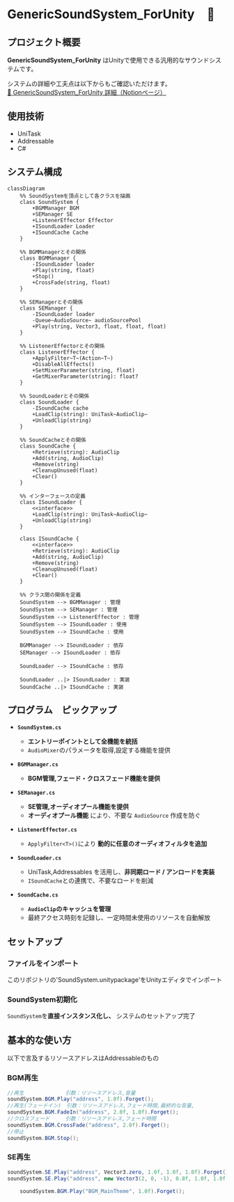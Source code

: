 # GenericSoundSystem_ForUnity　🎵

## プロジェクト概要
**GenericSoundSystem_ForUnity** はUnityで使用できる汎用的なサウンドシステムです。

システムの詳細や工夫点は以下からもご確認いただけます。<br>
[🔗 GenericSoundSystem_ForUnity 詳細（Notionページ）](https://picturesque-kayak-ac4.notion.site/195281634a16801e831bcebebff41161?pvs=4)

## 使用技術
- UniTask
- Addressable
- C#

## システム構成
``` mermaid
classDiagram
    %% SoundSystemを頂点として各クラスを描画
    class SoundSystem {
        +BGMManager BGM
        +SEManager SE
        +ListenerEffector Effector
        +ISoundLoader Loader
        +ISoundCache Cache
    }

    %% BGMManagerとその関係
    class BGMManager {
        -ISoundLoader loader
        +Play(string, float)
        +Stop()
        +CrossFade(string, float)
    }

    %% SEManagerとその関係
    class SEManager {
        -ISoundLoader loader
        -Queue~AudioSource~ audioSourcePool
        +Play(string, Vector3, float, float, float)
    }

    %% ListenerEffectorとその関係
    class ListenerEffector {
        +ApplyFilter~T~(Action~T~)
        +DisableAllEffects()
        +SetMixerParameter(string, float)
        +GetMixerParameter(string): float?
    }

    %% SoundLoaderとその関係
    class SoundLoader {
        -ISoundCache cache
        +LoadClip(string): UniTask~AudioClip~
        +UnloadClip(string)
    }

    %% SoundCacheとその関係
    class SoundCache {
        +Retrieve(string): AudioClip
        +Add(string, AudioClip)
        +Remove(string)
        +CleanupUnused(float)
        +Clear()
    }

    %% インターフェースの定義
    class ISoundLoader {
        <<interface>>
        +LoadClip(string): UniTask~AudioClip~
        +UnloadClip(string)
    }

    class ISoundCache {
        <<interface>>
        +Retrieve(string): AudioClip
        +Add(string, AudioClip)
        +Remove(string)
        +CleanupUnused(float)
        +Clear()
    }

    %% クラス間の関係を定義
    SoundSystem --> BGMManager : 管理
    SoundSystem --> SEManager : 管理
    SoundSystem --> ListenerEffector : 管理
    SoundSystem --> ISoundLoader : 使用
    SoundSystem --> ISoundCache : 使用

    BGMManager --> ISoundLoader : 依存
    SEManager --> ISoundLoader : 依存

    SoundLoader --> ISoundCache : 依存

    SoundLoader ..|> ISoundLoader : 実装
    SoundCache ..|> ISoundCache : 実装

```

## プログラム　ピックアップ
- **`SoundSystem.cs`**<br>
  - **エントリーポイントとして全機能を統括**
  - `AudioMixer`のパラメータを取得,設定する機能を提供

- **`BGMManager.cs`**<br>
  - **BGM管理,フェード・クロスフェード機能を提供**

- **`SEManager.cs`**<br>
  - **SE管理,オーディオプール機能を提供**
  - **オーディオプール機能** により、不要な `AudioSource` 作成を防ぐ
 
- **`ListenerEffector.cs`**<br>
  - `ApplyFilter<T>()`により **動的に任意のオーディオフィルタを追加**
 
- **`SoundLoader.cs`**<br>
  - UniTask,Addressables を活用し、**非同期ロード / アンロードを実装**
  - `ISoundCache`との連携で、不要なロードを削減

- **`SoundCache.cs`**<br>
  - **`AudioClip`のキャッシュを管理**
  - 最終アクセス時刻を記録し、一定時間未使用のリソースを自動解放

## セットアップ<br>
### ファイルをインポート<br>
このリポジトリの'SoundSystem.unitypackage'をUnityエディタでインポート
### SoundSystem初期化<br>
`SoundSystem`を**直接インスタンス化し、** システムのセットアップ完了

## 基本的な使い方<br>
以下で言及するリソースアドレスはAddressableのもの
### BGM再生
``` C#
//再生　　　　　　　　引数：リソースアドレス,音量
soundSystem.BGM.Play("address", 1.0f).Forget();
//再生(フェードイン)　引数：リソースアドレス,フェード時間,最終的な音量,
soundSystem.BGM.FadeIn("address", 2.0f, 1.0f).Forget();
//クロスフェード　　　引数：リソースアドレス,フェード時間
soundSystem.BGM.CrossFade("address", 2.0f).Forget();
//停止
soundSystem.BGM.Stop();
```

### SE再生
``` C#
soundSystem.SE.Play("address", Vector3.zero, 1.0f, 1.0f, 1.0f).Forget();
soundSystem.SE.Play("address", new Vector3(2, 0, -1), 0.8f, 1.0f, 1.0f).Forget();
```

``` C#
    soundSystem.BGM.Play("BGM_MainTheme", 1.0f).Forget();
```
